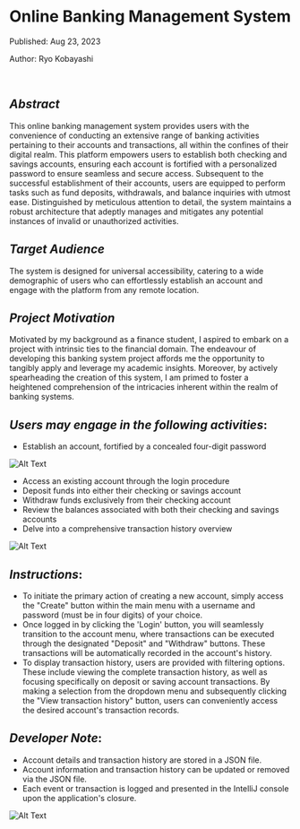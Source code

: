 # Online Banking Management System

Published: Aug 23, 2023

Author: Ryo Kobayashi

<br/>

## *Abstract*
This online banking management system provides users with the convenience of conducting an extensive range of banking activities pertaining to their accounts and transactions, all within the confines of their digital realm. This platform empowers users to establish both checking and savings accounts, ensuring each account is fortified with a personalized password to ensure seamless and secure access. Subsequent to the successful establishment of their accounts, users are equipped to perform tasks such as fund deposits, withdrawals, and balance inquiries with utmost ease. Distinguished by meticulous attention to detail, the system maintains a robust architecture that adeptly manages and mitigates any potential instances of invalid or unauthorized activities.

## *Target Audience*
The system is designed for universal accessibility, catering to a wide demographic of users who can effortlessly establish an account and engage with the platform from any remote location.

## *Project Motivation*
Motivated by my background as a finance student, I aspired to embark on a project with intrinsic ties to the financial domain. The endeavour of developing this banking system project affords me the opportunity to tangibly apply and leverage my academic insights. Moreover, by actively spearheading the creation of this system, I am primed to foster a heightened comprehension of the intricacies inherent within the realm of banking systems.

## *Users may engage in the following activities*:
- Establish an account, fortified by a concealed four-digit password

![Alt Text](https://media.giphy.com/media/SCqhvk3Hr5EUmHRNpH/giphy.gif)

- Access an existing account through the login procedure
- Deposit funds into either their checking or savings account
- Withdraw funds exclusively from their checking account
- Review the balances associated with both their checking and savings accounts
- Delve into a comprehensive transaction history overview


![Alt Text](https://media.giphy.com/media/3giGDo5HtlecNa5arS/giphy.gif)


## *Instructions*:
- To initiate the primary action of creating a new account, simply access the "Create" button within the main menu with a username and password (must be in four digits) of your choice.
- Once logged in by clicking the 'Login' button, you will seamlessly transition to the account menu, where transactions can be executed through the designated "Deposit" and "Withdraw" buttons. These transactions will be automatically recorded in the account's history.
- To display transaction history, users are provided with filtering options. These include viewing the complete transaction history, as well as focusing specifically on deposit or saving account transactions. By making a selection from the dropdown menu and subsequently clicking the "View transaction history" button, users can conveniently access the desired account's transaction records.

## *Developer Note*:
- Account details and transaction history are stored in a JSON file.
- Account information and transaction history can be updated or removed via the JSON file.
- Each event or transaction is logged and presented in the IntelliJ console upon the application's closure.

![Alt Text](https://media.giphy.com/media/bMpHZ9oBpqphLOALXz/giphy.gif)
